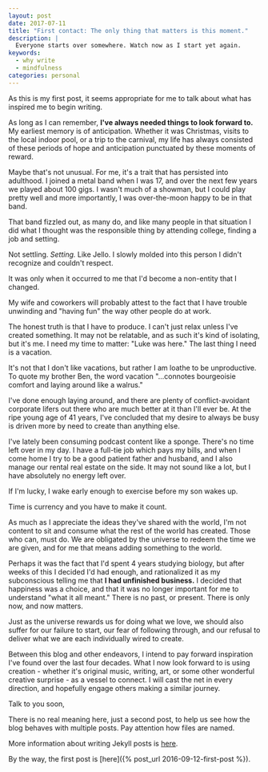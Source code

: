 ```yaml
---
layout: post
date: 2017-07-11
title: "First contact: The only thing that matters is this moment."
description: |
  Everyone starts over somewhere. Watch now as I start yet again.
keywords:
  - why write
  - mindfulness
categories: personal
---
```


As this is my first post, it seems appropriate for me to talk about what has inspired me to begin writing.

As long as I can remember, **I've always needed things to look forward to.** My earliest memory is of anticipation. Whether it was Christmas, visits to the local indoor pool, or a trip to the carnival, my life has always consisted of these periods of hope and anticipation punctuated by these moments of reward.

Maybe that's not unusual. For me, it's a trait that has persisted into adulthood. I joined a metal band when I was 17, and over the next few years we played about 100 gigs. I wasn't much of a showman, but I could play pretty well and more importantly, I was over-the-moon happy to be in that band. 

That band fizzled out, as many do, and like many people in that situation I did what I thought was the responsible thing by attending college, finding a job and setting.

Not settling. _*Setting.*_ Like Jello. I slowly molded into this person I didn't recognize and couldn't respect. 

It was only when it occurred to me that I'd become a non-entity that I changed.

My wife and coworkers will probably attest to the fact that I have trouble unwinding and "having fun" the way other people do at work. 

The honest truth is that I have to produce. I can't just relax unless I've created something. It may not be relatable, and as such it's kind of isolating, but it's me. I need my time to matter: "Luke was here." The last thing I need is a vacation. 

It's not that I don't like vacations, but rather I am loathe to be unproductive. To quote my brother Ben, the word vacation "...connotes bourgeoisie comfort and laying around like a walrus." 

I've done enough laying around, and there are plenty of conflict-avoidant corporate lifers out there who are much better at it than I'll ever be. At the ripe young age of 41 years, I've concluded that my desire to always be busy is driven more by need to create than anything else.

I've lately been consuming podcast content like a sponge. There's no time left over in my day. I have a full-tie job which pays my bills, and when I come home I try to be a good patient father and husband, and I also manage our rental real estate on the side. It may not sound like a lot, but I have absolutely no energy left over. 

If I'm lucky, I wake early enough to exercise before my son wakes up. 

Time is currency and you have to make it count. 

As much as I appreciate the ideas they've shared with the world, I'm not content to sit and consume what the rest of the world has created. Those who can, must do. We are obligated by the universe to redeem the time we are given, and for me that means adding something to the world. 

Perhaps it was the fact that I'd spent 4 years studying biology, but after weeks of this I decided I'd had enough, and rationalized it as my subconscious telling me that **I had unfinished business.** I decided that happiness was a choice, and that it was no longer important for me to understand "what it all meant." There is no past, or present. There is only now, and now matters.

Just as the universe rewards us for doing what we love, we should also suffer for our failure to start, our fear of following through, and our refusal to deliver what we are each individually wired to create.

Between this blog and other endeavors, I intend to pay forward inspiration I've found over the last four decades. What I now look forward to is using creation - whether it's original music, writing, art, or some other wonderful creative surprise - as a vessel to connect. I will cast the net in every direction, and hopefully engage others making a similar journey.

Talk to you soon,

<!--more-->

There is no real meaning here, just a second post, to help
us see how the blog behaves with multiple posts. Pay attention
how files are named.

More information about writing Jekyll posts is
[here](https://jekyllrb.com/docs/posts/).

By the way, the first post is [here]({% post_url 2016-09-12-first-post %}).
